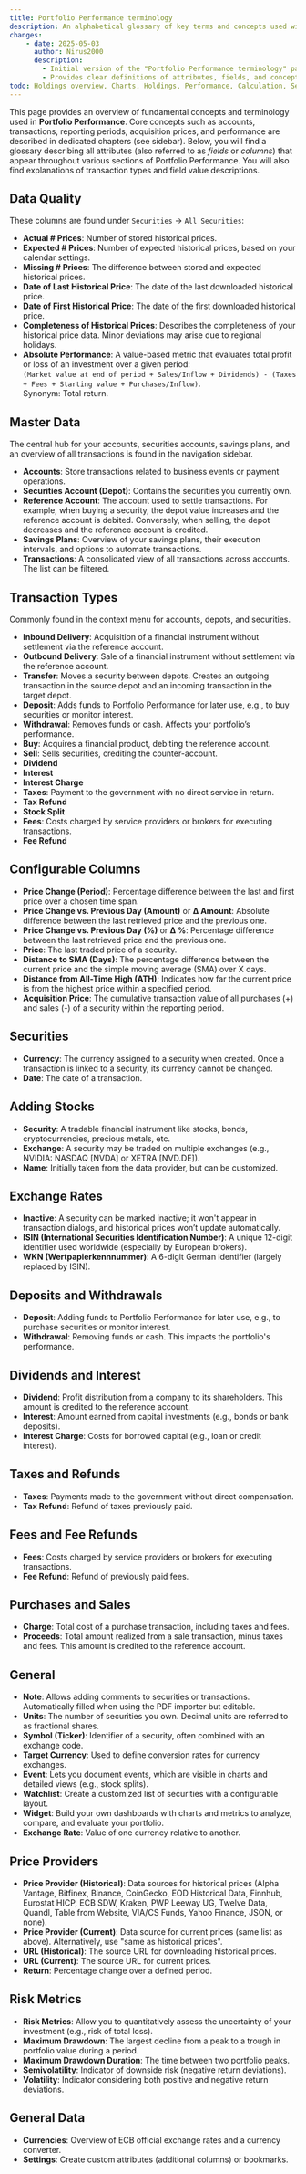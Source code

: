 ```yaml
---
title: Portfolio Performance terminology
description: An alphabetical glossary of key terms and concepts used within Portfolio Performance, helping users better understand the application's fields, metrics, and functionalities.
changes:
    - date: 2025-05-03
      author: Nirus2000
      description:
        - Initial version of the "Portfolio Performance terminology" page.
        - Provides clear definitions of attributes, fields, and concepts used throughout the application.
todo: Holdings overview, Charts, Holdings, Performance, Calculation, Securities, Payments, Trades, Settings, Currencies
---
```


This page provides an overview of fundamental concepts and terminology used in **Portfolio Performance**. Core concepts such as accounts, transactions, reporting periods, acquisition prices, and performance are described in dedicated chapters (see sidebar). Below, you will find a glossary describing all attributes (also referred to as *fields* or *columns*) that appear throughout various sections of Portfolio Performance. You will also find explanations of transaction types and field value descriptions.

## Data Quality

These columns are found under `Securities` → `All Securities`:

- **Actual # Prices**: Number of stored historical prices.
- **Expected # Prices**: Number of expected historical prices, based on your calendar settings.
- **Missing # Prices**: The difference between stored and expected historical prices.
- **Date of Last Historical Price**: The date of the last downloaded historical price.
- **Date of First Historical Price**: The date of the first downloaded historical price.
- **Completeness of Historical Prices**: Describes the completeness of your historical price data. Minor deviations may arise due to regional holidays.
- **Absolute Performance**: A value-based metric that evaluates total profit or loss of an investment over a given period:  
`(Market value at end of period + Sales/Inflow + Dividends) - (Taxes + Fees + Starting value + Purchases/Inflow)`.  
Synonym: Total return.

## Master Data

The central hub for your accounts, securities accounts, savings plans, and an overview of all transactions is found in the navigation sidebar.

- **Accounts**: Store transactions related to business events or payment operations.
- **Securities Account (Depot)**: Contains the securities you currently own.
- **Reference Account**: The account used to settle transactions. For example, when buying a security, the depot value increases and the reference account is debited. Conversely, when selling, the depot decreases and the reference account is credited.
- **Savings Plans**: Overview of your savings plans, their execution intervals, and options to automate transactions.
- **Transactions**: A consolidated view of all transactions across accounts. The list can be filtered.

## Transaction Types

Commonly found in the context menu for accounts, depots, and securities.

- **Inbound Delivery**: Acquisition of a financial instrument without settlement via the reference account.
- **Outbound Delivery**: Sale of a financial instrument without settlement via the reference account.
- **Transfer**: Moves a security between depots. Creates an outgoing transaction in the source depot and an incoming transaction in the target depot.
- **Deposit**: Adds funds to Portfolio Performance for later use, e.g., to buy securities or monitor interest.
- **Withdrawal**: Removes funds or cash. Affects your portfolio’s performance.
- **Buy**: Acquires a financial product, debiting the reference account.
- **Sell**: Sells securities, crediting the counter-account.
- **Dividend**
- **Interest**
- **Interest Charge**
- **Taxes**: Payment to the government with no direct service in return.
- **Tax Refund**
- **Stock Split**
- **Fees**: Costs charged by service providers or brokers for executing transactions.
- **Fee Refund**

## Configurable Columns

- **Price Change (Period)**: Percentage difference between the last and first price over a chosen time span.
- **Price Change vs. Previous Day (Amount)** or **Δ Amount**: Absolute difference between the last retrieved price and the previous one.
- **Price Change vs. Previous Day (%)** or **Δ %**: Percentage difference between the last retrieved price and the previous one.
- **Price**: The last traded price of a security.
- **Distance to SMA (Days)**: The percentage difference between the current price and the simple moving average (SMA) over X days.
- **Distance from All-Time High (ATH)**: Indicates how far the current price is from the highest price within a specified period.
- **Acquisition Price**: The cumulative transaction value of all purchases (+) and sales (-) of a security within the reporting period.

## Securities

- **Currency**: The currency assigned to a security when created. Once a transaction is linked to a security, its currency cannot be changed.
- **Date**: The date of a transaction.

## Adding Stocks

- **Security**: A tradable financial instrument like stocks, bonds, cryptocurrencies, precious metals, etc.
- **Exchange**: A security may be traded on multiple exchanges (e.g., NVIDIA: NASDAQ [NVDA] or XETRA [NVD.DE]).
- **Name**: Initially taken from the data provider, but can be customized.

## Exchange Rates

- **Inactive**: A security can be marked inactive; it won't appear in transaction dialogs, and historical prices won’t update automatically.
- **ISIN (International Securities Identification Number)**: A unique 12-digit identifier used worldwide (especially by European brokers).
- **WKN (Wertpapierkennnummer)**: A 6-digit German identifier (largely replaced by ISIN).

## Deposits and Withdrawals

- **Deposit**: Adding funds to Portfolio Performance for later use, e.g., to purchase securities or monitor interest.
- **Withdrawal**: Removing funds or cash. This impacts the portfolio's performance.

## Dividends and Interest

- **Dividend**: Profit distribution from a company to its shareholders. This amount is credited to the reference account.
- **Interest**: Amount earned from capital investments (e.g., bonds or bank deposits).
- **Interest Charge**: Costs for borrowed capital (e.g., loan or credit interest).

## Taxes and Refunds

- **Taxes**: Payments made to the government without direct compensation.
- **Tax Refund**: Refund of taxes previously paid.

## Fees and Fee Refunds

- **Fees**: Costs charged by service providers or brokers for executing transactions.
- **Fee Refund**: Refund of previously paid fees.

## Purchases and Sales

- **Charge**: Total cost of a purchase transaction, including taxes and fees.
- **Proceeds**: Total amount realized from a sale transaction, minus taxes and fees. This amount is credited to the reference account.

## General

- **Note**: Allows adding comments to securities or transactions. Automatically filled when using the PDF importer but editable.
- **Units**: The number of securities you own. Decimal units are referred to as fractional shares.
- **Symbol (Ticker)**: Identifier of a security, often combined with an exchange code.
- **Target Currency**: Used to define conversion rates for currency exchanges.
- **Event**: Lets you document events, which are visible in charts and detailed views (e.g., stock splits).
- **Watchlist**: Create a customized list of securities with a configurable layout.
- **Widget**: Build your own dashboards with charts and metrics to analyze, compare, and evaluate your portfolio.
- **Exchange Rate**: Value of one currency relative to another.

## Price Providers

- **Price Provider (Historical)**: Data sources for historical prices (Alpha Vantage, Bitfinex, Binance, CoinGecko, EOD Historical Data, Finnhub, Eurostat HICP, ECB SDW, Kraken, PWP Leeway UG, Twelve Data, Quandl, Table from Website, VIA/CS Funds, Yahoo Finance, JSON, or none).
- **Price Provider (Current)**: Data source for current prices (same list as above). Alternatively, use "same as historical prices".
- **URL (Historical)**: The source URL for downloading historical prices.
- **URL (Current)**: The source URL for current prices.
- **Return**: Percentage change over a defined period.

## Risk Metrics

- **Risk Metrics**: Allow you to quantitatively assess the uncertainty of your investment (e.g., risk of total loss).
- **Maximum Drawdown**: The largest decline from a peak to a trough in portfolio value during a period.
- **Maximum Drawdown Duration**: The time between two portfolio peaks.
- **Semivolatility**: Indicator of downside risk (negative return deviations).
- **Volatility**: Indicator considering both positive and negative return deviations.

## General Data

- **Currencies**: Overview of ECB official exchange rates and a currency converter.
- **Settings**: Create custom attributes (additional columns) or bookmarks.

